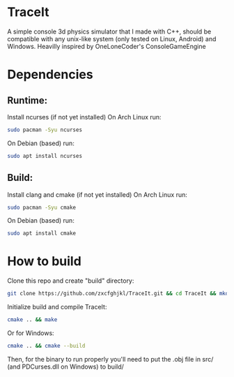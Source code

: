# TraceIt
A simple console 3d physics simulator that I made with C++, should be compatible with any unix-like system (only tested on Linux, Android) and Windows. Heavilly inspired by OneLoneCoder's ConsoleGameEngine

# Dependencies
## Runtime:
Install ncurses (if not yet installed)
On Arch Linux run:
```bash
sudo pacman -Syu ncurses
```
On Debian (based) run:
```bash
sudo apt install ncurses
```
## Build:
Install clang and cmake (if not yet installed)
On Arch Linux run:
```bash
sudo pacman -Syu cmake
```
On Debian (based) run:
```bash
sudo apt install cmake
```
# How to build
Clone this repo and create "build" directory:
```bash
git clone https://github.com/zxcfghjkl/TraceIt.git && cd TraceIt && mkdir build
```
Initialize build and compile TraceIt:
```bash
cmake .. && make
```
Or for Windows:
```bash
cmake .. && cmake --build
```
Then, for the binary to run properly you'll need to put the .obj file in src/ (and PDCurses.dll on Windows) to build/
